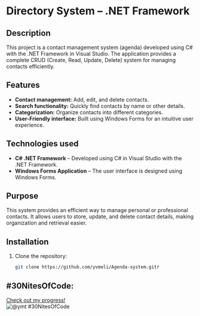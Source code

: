 # Directory System – .NET Framework

## Description  
This project is a contact management system (agenda) developed using C# with the .NET Framework in Visual Studio. The application provides a complete CRUD (Create, Read, Update, Delete) system for managing contacts efficiently.

## Features  
- **Contact management:** Add, edit, and delete contacts.  
- **Search functionality:** Quickly find contacts by name or other details.  
- **Categorization:** Organize contacts into different categories.  
- **User-Friendly interface:** Built using Windows Forms for an intuitive user experience.

## Technologies used  
- **C# .NET Framework** – Developed using C# in Visual Studio with the .NET Framework.  
- **Windows Forms Application** – The user interface is designed using Windows Forms.  

## Purpose  
This system provides an efficient way to manage personal or professional contacts. It allows users to store, update, and delete contact details, making organization and retrieval easier.  

## Installation  
1. Clone the repository:  
   ```bash
   git clone https://github.com/yvmeli/Agenda-system.gitr

## #30NitesOfCode:
  [Check out my progress!](https://www.codedex.io/@ymt/30-nites-of-code)  
  ![@ymt #30NitesOfCode](https://www.codedex.io/api/petStatus?user=ymt)
